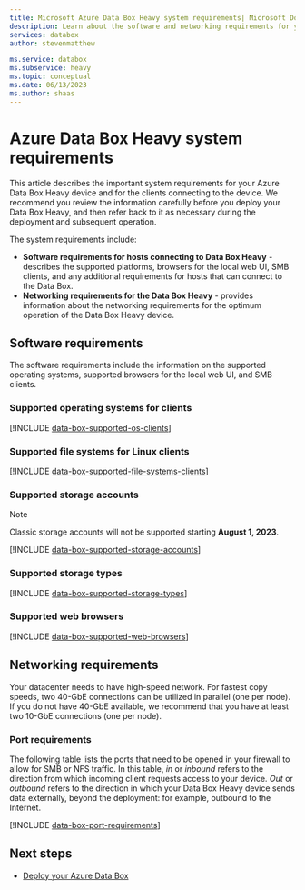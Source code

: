 ```yaml
---
title: Microsoft Azure Data Box Heavy system requirements| Microsoft Docs
description: Learn about the software and networking requirements for your Azure Data Box Heavy
services: databox
author: stevenmatthew

ms.service: databox
ms.subservice: heavy
ms.topic: conceptual
ms.date: 06/13/2023
ms.author: shaas
---
```

# Azure Data Box Heavy system requirements

This article describes the important system requirements for your Azure Data Box Heavy device and for the clients connecting to the device. We recommend you review the information carefully before you deploy your Data Box Heavy, and then refer back to it as necessary during the deployment and subsequent operation.

The system requirements include:

* **Software requirements for hosts connecting to Data Box Heavy** - describes the supported platforms, browsers for the local web UI, SMB clients, and any additional requirements for hosts that can connect to the Data Box.
* **Networking requirements for the Data Box Heavy** - provides information about the networking requirements for the optimum operation of the Data Box Heavy device.

## Software requirements

The software requirements include the information on the supported operating systems, supported browsers for the local web UI, and SMB clients.

### Supported operating systems for clients

[!INCLUDE [data-box-supported-os-clients](../../includes/data-box-supported-os-clients.md)]

### Supported file systems for Linux clients

[!INCLUDE [data-box-supported-file-systems-clients](../../includes/data-box-supported-file-systems-clients.md)]

### Supported storage accounts

> [!Note]
> Classic storage accounts will not be supported starting **August 1, 2023**.

[!INCLUDE [data-box-supported-storage-accounts](../../includes/data-box-supported-storage-accounts.md)]

### Supported storage types

[!INCLUDE [data-box-supported-storage-types](../../includes/data-box-supported-storage-types.md)]

### Supported web browsers

[!INCLUDE [data-box-supported-web-browsers](../../includes/data-box-supported-web-browsers.md)]

## Networking requirements

Your datacenter needs to have high-speed network. For fastest copy speeds, two 40-GbE connections can be utilized in parallel (one per node). If you do not have 40-GbE available, we recommend that you have at least two 10-GbE connections (one per node).

### Port requirements

The following table lists the ports that need to be opened in your firewall to allow for SMB or NFS traffic. In this table, *in* or *inbound* refers to the direction from which incoming client requests access to your device. *Out* or *outbound* refers to the direction in which your Data Box Heavy device sends data externally, beyond the deployment: for example, outbound to the Internet.

[!INCLUDE [data-box-port-requirements](../../includes/data-box-port-requirements.md)]

## Next steps

* [Deploy your Azure Data Box](data-box-deploy-ordered.md)
